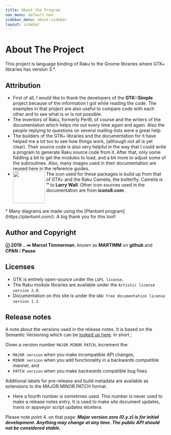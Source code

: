```yaml
---
title: About the Program
nav_menu: default-nav
sidebar_menu: about-sidebar
layout: sidebar
---
```


# About The Project

This project is language binding of Raku to the Gnome libraries where GTK+ libraries has version 3.\*.

<!--
  _**Note: Need to look at this more closely regarding the GTK licenses!**_
-->

## Attribution
* First of all, I would like to thank the developers of the **GTK::Simple** project because of the information I got while reading the code. The examples in that project are also useful to compare code with each other and to see what is or is not possible.
* The inventors of Raku, formerly Perl6, of course and the writers of the documentation which helps me out every time again and again. Also the people replying to questions on several mailing-lists were a great help.
* The builders of the GTK+ libraries and the documentation for it have helped me a lot too to see how things work, (although not all is yet clear). Their source code is also very helpful in the way that I could write a program to generate Raku source code from it. After that, only some fiddling a bit to get the modules to load, and a bit more to adjust some of the subroutines. Also, many images used in their documentation are reused here in the reference guides.
* <img src="../images/gtk-perl6.png" style="float:left; margin-right:4px;" width="100" /> The icon used for these packages is build up from that of GTK+ and the Raku Camelia, the butterfly. Camelia is **™** to **Larry Wall**. Other icon sources used in the documentation are from **icons8.com**.
<br/>
<br/>
* Many diagrams are made using the [Plantuml program](https://plantuml.com/). A big thank you for this tool!
<br/>

## Author and Copyright
**ⓒ 2019 .. ∞ Marcel Timmerman.** known as **MARTIMM** on **github** and **CPAN** / **Pause**

## Licenses
* GTK is entirely open-source under the `LGPL license`.
* The Raku module libraries are available under the `Artistic license version 2.0`.
* Documentation on this site is under the `GNU free documentation license version 1.3`.

## Release notes

A note about the versions used in the release notes. It is based on the Semantic Versioning which can be [looked up here](http://semver.org/). In short ;

Given a version number `MAJOR.MINOR.PATCH`, increment the:
* `MAJOR version` when you make incompatible API changes,
* `MINOR version` when you add functionality in a backwards compatible manner, and
* `PATCH version` when you make backwards compatible bug fixes.

Additional labels for pre-release and build metadata are available as extensions to the MAJOR.MINOR.PATCH format.
* Here a fourth number is sometimes used. This number is never used to make a release notes entry. It is used to make site document updates, travis or appveyor script updates etcetera.

Please note point 4. on that page: **_Major version zero (0.y.z) is for initial development. Anything may change at any time. The public API should not be considered stable._**
